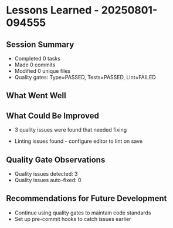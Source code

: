 # Lessons Learned - 20250801-094555

## Session Summary

- Completed 0 tasks
- Made 0 commits
- Modified 0 unique files
- Quality gates: Type=PASSED, Tests=PASSED, Lint=FAILED

## What Went Well

## What Could Be Improved

- 3 quality issues were found that needed fixing

- Linting issues found - configure editor to lint on save

## Quality Gate Observations

- Quality issues detected: 3
- Quality issues auto-fixed: 0

## Recommendations for Future Development

- Continue using quality gates to maintain code standards
- Set up pre-commit hooks to catch issues earlier
